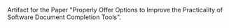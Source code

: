 Artifact for the Paper "Properly Offer Options to Improve the Practicality of Software Document Completion Tools".
